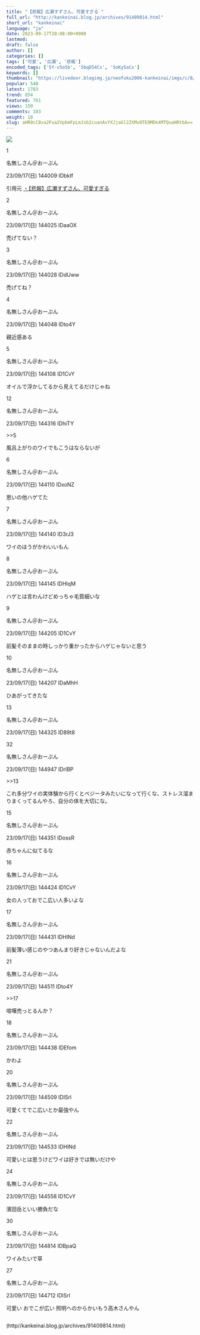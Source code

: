 ```yaml
---
title: "【悲報】広瀬すずさん、可愛すぎる "
full_url: "http://kankeinai.blog.jp/archives/91409814.html"
short_url: "kankeinai"
language: "ja"
date: 2023-09-17T20:08:00+0900
lastmod: 
draft: false
author: []
categories: []
tags: ['可愛', '広瀬', '悲報']
encoded_tags: ['5Y-v5oSb', '5bqD54Cs', '5oKy5aCx']
keywords: []
thumbnail: "https://livedoor.blogimg.jp/neofuku2006-kankeinai/imgs/c/8/c8f1f01e-s.jpg"
popular: 548
latest: 1783
trend: 854
featured: 761
views: 150
comments: 103
weight: 10
slug: aHR0cC8va2Fua2VpbmFpLmJsb2cuanAvYXJjaGl2ZXMvOTE0MDk4MTQuaHRtbA==
---
```


![](https://livedoor.blogimg.jp/neofuku2006-kankeinai/imgs/c/8/c8f1f01e-s.jpg)

<div><p class='t_h'>1 <p>名無しさん＠おーぷん</p> <p> 23/09/17(日) 144009 IDbkIf</p></p><p>引用元 <a href='http//2chspa.com/thread/livejupiter/1694929209' target='_blank'>・</a><a href='https//hayabusa.open2ch.net/test/read.cgi/livejupiter/1694929209/' target='_blank'>【悲報】広瀬すずさん、可愛すぎる</a></p><p class='t_h'>2 <p>名無しさん＠おーぷん</p> <p> 23/09/17(日) 144025 IDaaOX</p></p> <p class='t_b'> 禿げてない？ </p> <p class='t_h'>3 <p>名無しさん＠おーぷん</p> <p> 23/09/17(日) 144028 IDdUww</p></p> <p class='t_b'> 禿げてね？ </p> <p class='t_h'>4 <p>名無しさん＠おーぷん</p> <p> 23/09/17(日) 144048 IDto4Y</p></p> <p class='t_b'> 親近感ある </p> <p class='t_h'>5 <p>名無しさん＠おーぷん</p> <p> 23/09/17(日) 144108 ID1CvY</p></p> <p class='t_b'> オイルで浮かしてるから見えてるだけじゃね </p> <p class='t_h t_i'>12 <p>名無しさん＠おーぷん</p> <p> 23/09/17(日) 144316 IDhiTY</p></p> <p class='t_b t_i'> <p class='anchor'>>>5</p>風呂上がりのワイでもこうはならないが </p> <p class='t_h'>6 <p>名無しさん＠おーぷん</p> <p> 23/09/17(日) 144110 IDxoNZ</p></p> <p class='t_b'> 思いの他ハゲてた </p> <p class='t_h'>7 <p>名無しさん＠おーぷん</p> <p> 23/09/17(日) 144140 ID3rJ3</p></p> <p class='t_b'> ワイのほうがかわいいもん </p> <p class='t_h'>8 <p>名無しさん＠おーぷん</p> <p> 23/09/17(日) 144145 IDHIqM</p></p> <p class='t_b'> ハゲとは言わんけどめっちゃ毛質細いな </p> <p class='t_h'>9 <p>名無しさん＠おーぷん</p> <p> 23/09/17(日) 144205 ID1CvY</p></p> <p class='t_b'> 前髪そのままの時しっかり重かったからハゲじゃないと思う </p> <p class='t_h'>10 <p>名無しさん＠おーぷん</p> <p> 23/09/17(日) 144207 IDaMhH</p></p> <p class='t_b'> ひあがってきたな </p> <p class='t_h'>13 <p>名無しさん＠おーぷん</p> <p> 23/09/17(日) 144325 ID89t8</p></p> <p class='t_h t_i'>32 <p>名無しさん＠おーぷん</p> <p> 23/09/17(日) 144947 IDrlBP</p></p> <p class='t_b t_i'> <p class='anchor'>>>13</p>これ多分ワイの実体験から行くとベジータみたいになって行くな、ストレス溜まりまくってるんやろ、自分の体を大切にな。 </p> <p class='t_h'>15 <p>名無しさん＠おーぷん</p> <p> 23/09/17(日) 144351 IDossR</p></p> <p class='t_b'> 赤ちゃんに似てるな </p> <p class='t_h'>16 <p>名無しさん＠おーぷん</p> <p> 23/09/17(日) 144424 ID1CvY</p></p> <p class='t_b'> 女の人っておでこ広い人多いよな </p> <p class='t_h'>17 <p>名無しさん＠おーぷん</p> <p> 23/09/17(日) 144431 IDHlNd</p></p> <p class='t_b'> 前髪薄い感じのやつあんまり好きじゃないんだよな </p> <p class='t_h t_i'>21 <p>名無しさん＠おーぷん</p> <p> 23/09/17(日) 144511 IDto4Y</p></p> <p class='t_b t_i'> <p class='anchor'>>>17</p>喧嘩売っとるんか？ </p> <p class='t_h'>18 <p>名無しさん＠おーぷん</p> <p> 23/09/17(日) 144438 IDEfom</p></p> <p class='t_b'> かわよ </p> <p class='t_h'>20 <p>名無しさん＠おーぷん</p> <p> 23/09/17(日) 144509 IDlSrl</p></p> <p class='t_b'> 可愛くてでこ広いとか最強やん </p> <p class='t_h'>22 <p>名無しさん＠おーぷん</p> <p> 23/09/17(日) 144533 IDHlNd</p></p> <p class='t_b'> 可愛いとは思うけどワイは好きでは無いだけや </p> <p class='t_h'>24 <p>名無しさん＠おーぷん</p> <p> 23/09/17(日) 144558 ID1CvY</p></p> <p class='t_b'> 濱田岳といい勝負だな </p> <p class='t_h'>30 <p>名無しさん＠おーぷん</p> <p> 23/09/17(日) 144814 IDBpaQ</p></p> <p class='t_b'> ワイみたいで草 </p> <p class='t_h'>27 <p>名無しさん＠おーぷん</p> <p> 23/09/17(日) 144712 IDlSrl</p></p> <p class='t_b'> 可愛い おでこが広い 照明へのからかいもう高木さんやん </p> <img border='0' width='1' height='1' src='https//www13.a8.net/0.gif?a8mat=2BJK9W+3WIBJM+249K+BWGDT' alt=''> </div>

(http//kankeinai.blog.jp/archives/91409814.html)
